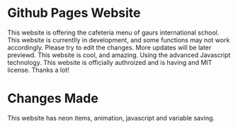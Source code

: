 # Github Pages Website
This website is offering the cafeteria menu of gaurs international school. This website is currentlly in development, and some functions may not work accordingly. Please try to edit the changes. More updates will be later previewd. This website is cool, and amazing. Using the advanced Javascript technology. This website is officially authroized and is having and MIT license. Thanks a lot!

# Changes Made
This website has neon items, animation, javascript and variable saving.
